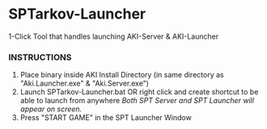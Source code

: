 # SPTarkov-Launcher
1-Click Tool that handles launching AKI-Server & AKI-Launcher

### INSTRUCTIONS
1. Place binary inside AKI Install Directory (in same directory as "Aki.Launcher.exe" & "Aki.Server.exe")
2. Launch SPTarkov-Launcher.bat OR right click and create shortcut to be able to launch from anywhere
_Both SPT Server and SPT Launcher will appear on screen._ 
3. Press "START GAME" in the SPT Launcher Window

